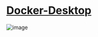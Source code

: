 # [Docker-Desktop](https://docs.docker.com/desktop/install/windows-install/)

![image](https://github.com/winofsql/Docker-Desktop/assets/1501327/a9e46f69-c12a-48ac-b317-3a2e5401fccd)

